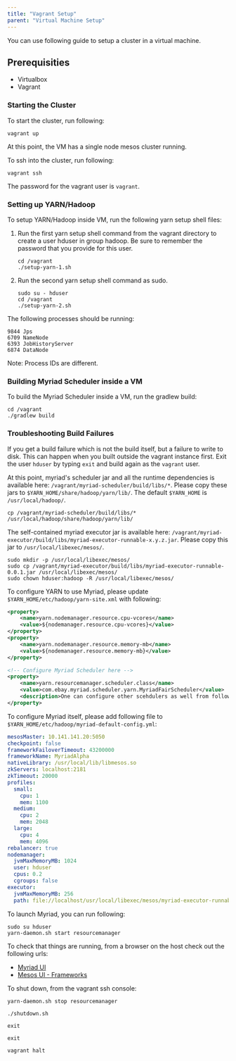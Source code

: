 ```yaml
---
title: "Vagrant Setup"
parent: "Virtual Machine Setup"
---
```


You can use following guide to setup a cluster in a virtual machine.

## Prerequisities
* Virtualbox
* Vagrant


### Starting the Cluster
To start the cluster, run following:

```
vagrant up
```

At this point, the VM has a single node mesos cluster running.

To ssh into the cluster, run following:

```
vagrant ssh
```

The password for the vagrant user is `vagrant`.

### Setting up YARN/Hadoop
To setup YARN/Hadoop inside VM, run the following yarn setup shell files:

1. Run the first yarn setup shell command from the vagrant directory to create a user hduser in group hadoop. Be sure to remember the password that you provide for this user.
   ```
   cd /vagrant
   ./setup-yarn-1.sh
   ```

2. Run the second yarn setup shell command as sudo.
   ```
   sudo su - hduser
   cd /vagrant
   ./setup-yarn-2.sh
   ```

The following processes should be running:

```
9844 Jps
6709 NameNode
6393 JobHistoryServer
6874 DataNode
```

Note: Process IDs are different.


### Building Myriad Scheduler inside a VM
To build the Myriad Scheduler inside a VM, run the gradlew build:

```
cd /vagrant
./gradlew build
```


### Troubleshooting Build Failures

If you get a build failure which is not the build itself, but a failure to write to disk.  This can happen when you built outside the vagrant instance first.  Exit the user `hduser` by typing `exit` and build again as the `vagrant` user.   

At this point, myriad's scheduler jar and all the runtime dependencies is available here: `/vagrant/myriad-scheduler/build/libs/*`. Please copy these jars to `$YARN_HOME/share/hadoop/yarn/lib/`.  The default `$YARN_HOME` is `/usr/local/hadoop/`.

```
cp /vagrant/myriad-scheduler/build/libs/* /usr/local/hadoop/share/hadoop/yarn/lib/
```

The self-contained myriad executor jar is available here: `/vagrant/myriad-executor/build/libs/myriad-executor-runnable-x.y.z.jar`. Please copy this jar to `/usr/local/libexec/mesos/`.

```
sudo mkdir -p /usr/local/libexec/mesos/
sudo cp /vagrant/myriad-executor/build/libs/myriad-executor-runnable-0.0.1.jar /usr/local/libexec/mesos/
sudo chown hduser:hadoop -R /usr/local/libexec/mesos/
```

To configure YARN to use Myriad, please update ```$YARN_HOME/etc/hadoop/yarn-site.xml``` with following:

```xml
<property>
    <name>yarn.nodemanager.resource.cpu-vcores</name>
    <value>${nodemanager.resource.cpu-vcores}</value>
</property>
<property>
    <name>yarn.nodemanager.resource.memory-mb</name>
    <value>${nodemanager.resource.memory-mb}</value>
</property>

<!-- Configure Myriad Scheduler here -->
<property>
    <name>yarn.resourcemanager.scheduler.class</name>
    <value>com.ebay.myriad.scheduler.yarn.MyriadFairScheduler</value>
    <description>One can configure other scehdulers as well from following list: com.ebay.myriad.scheduler.yarn.MyriadCapacityScheduler, com.ebay.myriad.scheduler.yarn.MyriadFifoScheduler</description>
</property>
```

To configure Myriad itself, please add following file to ```$YARN_HOME/etc/hadoop/myriad-default-config.yml```:

```yaml
mesosMaster: 10.141.141.20:5050
checkpoint: false
frameworkFailoverTimeout: 43200000
frameworkName: MyriadAlpha
nativeLibrary: /usr/local/lib/libmesos.so
zkServers: localhost:2181
zkTimeout: 20000
profiles:
  small:
    cpu: 1
    mem: 1100
  medium:
    cpu: 2
    mem: 2048
  large:
    cpu: 4
    mem: 4096
rebalancer: true
nodemanager:
  jvmMaxMemoryMB: 1024
  user: hduser
  cpus: 0.2
  cgroups: false
executor:
  jvmMaxMemoryMB: 256
  path: file://localhost/usr/local/libexec/mesos/myriad-executor-runnable-0.0.1.jar
```

To launch Myriad, you can run following:

```
sudo su hduser
yarn-daemon.sh start resourcemanager
```

To check that things are running, from a browser on the host check out the following urls:

* [Myriad UI](http://10.141.141.20:8192/)
* [Mesos UI - Frameworks](http://10.141.141.20:5050/#/frameworks)

To shut down, from the vagrant ssh console:

```
yarn-daemon.sh stop resourcemanager

./shutdown.sh

exit

exit

vagrant halt
```